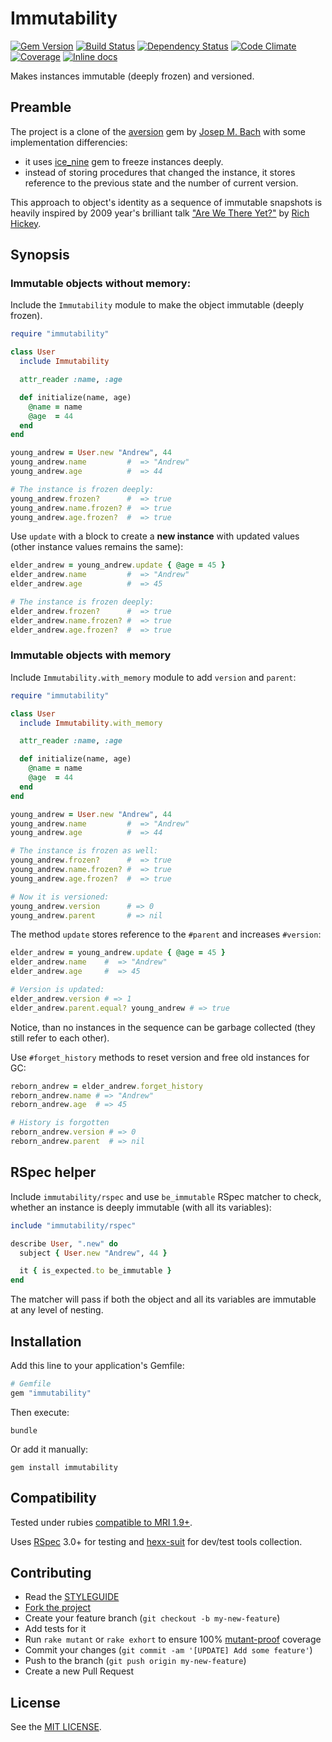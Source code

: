 Immutability
============

[![Gem Version](https://img.shields.io/gem/v/immutability.svg?style=flat)][gem]
[![Build Status](https://img.shields.io/travis/nepalez/immutability/master.svg?style=flat)][travis]
[![Dependency Status](https://img.shields.io/gemnasium/nepalez/immutability.svg?style=flat)][gemnasium]
[![Code Climate](https://img.shields.io/codeclimate/github/nepalez/immutability.svg?style=flat)][codeclimate]
[![Coverage](https://img.shields.io/coveralls/nepalez/immutability.svg?style=flat)][coveralls]
[![Inline docs](http://inch-ci.org/github/nepalez/immutability.svg)][inch]

Makes instances immutable (deeply frozen) and versioned.

Preamble
--------

The project is a clone of the [aversion][aversion] gem by [Josep M. Bach][txus] with some implementation differencies:

- it uses [ice_nine][ice_nine] gem to freeze instances deeply.
- instead of storing procedures that changed the instance, it stores reference to the previous state and the number of current version.

This approach to object's identity as a sequence of immutable snapshots is heavily inspired by 2009 year's brilliant talk ["Are We There Yet?"][are_we_there_yet] by [Rich Hickey][richhickey].

Synopsis
--------

### Immutable objects without memory:

Include the `Immutability` module to make the object immutable (deeply frozen).

```ruby
require "immutability"

class User
  include Immutability

  attr_reader :name, :age

  def initialize(name, age)
    @name = name
    @age  = 44
  end
end

young_andrew = User.new "Andrew", 44
young_andrew.name         #  => "Andrew"
young_andrew.age          #  => 44

# The instance is frozen deeply:
young_andrew.frozen?      #  => true
young_andrew.name.frozen? #  => true
young_andrew.age.frozen?  #  => true
```

Use `update` with a block to create a **new instance** with updated values (other instance values remains the same):

```ruby
elder_andrew = young_andrew.update { @age = 45 }
elder_andrew.name         #  => "Andrew"
elder_andrew.age          #  => 45

# The instance is frozen deeply:
elder_andrew.frozen?      #  => true
elder_andrew.name.frozen? #  => true
elder_andrew.age.frozen?  #  => true
```

### Immutable objects with memory

Include `Immutability.with_memory` module to add `version` and `parent`:

```ruby
require "immutability"

class User
  include Immutability.with_memory

  attr_reader :name, :age

  def initialize(name, age)
    @name = name
    @age  = 44
  end
end

young_andrew = User.new "Andrew", 44
young_andrew.name         #  => "Andrew"
young_andrew.age          #  => 44

# The instance is frozen as well:
young_andrew.frozen?      #  => true
young_andrew.name.frozen? #  => true
young_andrew.age.frozen?  #  => true

# Now it is versioned:
young_andrew.version      # => 0
young_andrew.parent       # => nil
```

The method `update` stores reference to the `#parent` and increases `#version`:

```ruby
elder_andrew = young_andrew.update { @age = 45 }
elder_andrew.name    #  => "Andrew"
elder_andrew.age     #  => 45

# Version is updated:
elder_andrew.version # => 1
elder_andrew.parent.equal? young_andrew # => true
```

Notice, than no instances in the sequence can be garbage collected (they still refer to each other).

Use `#forget_history` methods to reset version and free old instances for GC:

```ruby
reborn_andrew = elder_andrew.forget_history
reborn_andrew.name # => "Andrew"
reborn_andrew.age  # => 45

# History is forgotten
reborn_andrew.version # => 0
reborn_andrew.parent  # => nil
```

RSpec helper
------------

Include `immutability/rspec` and use `be_immutable` RSpec matcher to check, whether an instance is deeply immutable (with all its variables):

```ruby
include "immutability/rspec"

describe User, ".new" do
  subject { User.new "Andrew", 44 }

  it { is_expected.to be_immutable }
end
```

The matcher will pass if both the object and all its variables are immutable at any level of nesting.

Installation
------------

Add this line to your application's Gemfile:

```ruby
# Gemfile
gem "immutability"
```

Then execute:

```
bundle
```

Or add it manually:

```
gem install immutability
```

Compatibility
-------------

Tested under rubies [compatible to MRI 1.9+](.travis.yml).

Uses [RSpec][rspec] 3.0+ for testing and [hexx-suit][suit] for dev/test tools collection.

Contributing
------------

* Read the [STYLEGUIDE](config/metrics/STYLEGUIDE)
* [Fork the project](https://github.com/nepalez/immutability)
* Create your feature branch (`git checkout -b my-new-feature`)
* Add tests for it
* Run `rake mutant` or `rake exhort` to ensure 100% [mutant-proof][mutant] coverage
* Commit your changes (`git commit -am '[UPDATE] Add some feature'`)
* Push to the branch (`git push origin my-new-feature`)
* Create a new Pull Request

License
-------

See the [MIT LICENSE](LICENSE).

[are_we_there_yet]: http://www.infoq.com/presentations/Are-We-There-Yet-Rich-Hickey
[aversion]: https://github.com/txus/aversion
[codeclimate]: https://codeclimate.com/github/nepalez/immutability
[coveralls]: https://coveralls.io/r/nepalez/immutability
[gem]: https://rubygems.org/gems/immutability
[gemnasium]: https://gemnasium.com/nepalez/immutability
[ice_nine]: https://github.com/dkubb/ice_nine
[inch]: https://inch-ci.org/github/nepalez/immutability
[mutant]: https://github.com/mbj/mutant
[richhickey]: http://github.com/richhickey
[rspec]: http://rspec.org
[suit]: https://github.com/nepalez/hexx-suit
[travis]: https://travis-ci.org/nepalez/immutability
[txus]: https://github.com/txus
